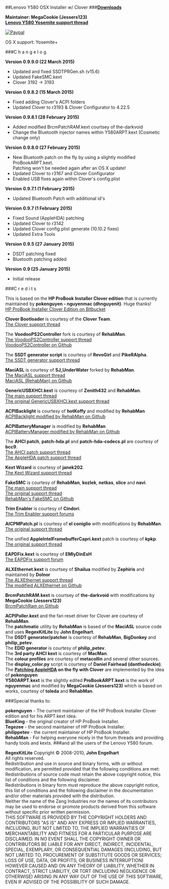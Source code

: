 ##Lenovo Y580 OSX Installer w/ Clover
###**[Downloads](https://github.com/MegaCookie/Lenovo-Y580-OSX-Installer-Clover/releases)**  

**Maintainer: MegaCookie (Jessers123)**  
**[Lenovo Y580 Yosemite support thread](http://www.tonymacx86.com/yosemite-laptop-support/144245-yosemite-10-10-x-lenovo-y580.html#post889883)**

[![Paypal](https://jessevandervelden.nl/donate.png)](https://www.paypal.com/cgi-bin/webscr?cmd=_s-xclick&hosted_button_id=8E4TFKGXLHJLU)
  

OS X support: Yosemite+
  
###C h a n g e l o g   

**Version 0.9.9.0 (22 March 2015)**

* Updated and fixed SSDTPRGen.sh (v15.6)
* Updated FakeSMC.kext
* Clover 3192 -> 3193

**Version 0.9.8.2 (15 March 2015)**

* Fixed adding Clover's ACPI folders
* Updated Clover to r3193 & Clover Configurator to 4.22.5

**Version 0.9.8.1 (28 February 2015)**

* Added modified BrcmPatchRAM.kext courtsey of the-darkvoid
* Change the Bluetooth injector names within Y580ARPT.kext (Cosmetic change only)

**Version 0.9.8.0 (27 February 2015)**

* New Bluetooth patch on the fly by using a slightly modified ProBookARPT.kext.  
 Patching won't be needed again after an OS X update!
* Updated Clover to r3167 and Clover Configurator
* Enabled USB fixes again within Clover's config.plist

**Version 0.9.7.1 (1 February 2015)**

* Updated Bluetooth Patch with additional id's

**Version 0.9.7 (1 February 2015)**

* Fixed Sound (AppleHDA) patching
* Updated Clover to r3142
* Updated Clover config.plist generate (10.10.2 fixes)
* Updated Extra Tools

**Version 0.9.5 (27 January 2015)**

* DSDT patching fixed
* Bluetooth patching added

**Version 0.9 (25 January 2015)**

* Initial release

###C r e d i t s

This is based on the **HP ProBook Installer Clover edition** that is currently maintained by **pokenguyen - nguyenmac (dhnguyenit)**.  Huge thanks!    
[HP ProBook Installer Clover Edition on Bitbucket](https://bitbucket.org/dhnguyenit/hp-probook-installer-clover-edition)

**Clover Bootloader** is courtesy of the **Clover Team**.  
[The Clover support thread](http://www.projectosx.com/forum/index.php?showtopic=2562)  

The **VoodooPS2Controller** fork is courtesy of **RehabMan**.  
[The VoodooPS2Controller support thread](http://www.tonymacx86.com/hp-probook/75649-new-voodoops2controller-keyboard-trackpad.html)  
[VoodooPS2Controller on Github](https://github.com/RehabMan/OS-X-Voodoo-PS2-Controller)  

The **SSDT generator script** is courtesy of **RevoGirl** and **PikeRAlpha**.  
[The SSDT generator support thread](http://www.tonymacx86.com/ssdt/86906-ssdt-generation-script-ivybridge-pm.html)  

**MaciASL** is courtesy of **SJ_UnderWater** forked by **RehabMan**.  
[The MaciASL support thread](http://www.tonymacx86.com/dsdt/83565-native-dsdt-aml-ide-compiler-maciasl-open-beta.html)  
[MaciASL (RehabMan) on Github](https://github.com/RehabMan/OS-X-MaciASL-patchmatic)     

**GenericUSBXHCI.kext** is courtesy of **Zenith432** and **RehabMan**.  
[The main support thread](http://www.tonymacx86.com/hp-probook/93732-new-kexts-proposed-probook-installer-v6-1-a.html)  
[The original GenericUSBXHCI.kext support thread](http://www.insanelymac.com/forum/topic/286860-genericusbxhci-usb-30-driver-for-os-x-with-source/) 

**ACPIBacklight** is courtesy of **hotKoffy** and modified by **RehabMan**  
[ACPIBacklight modified by RehabMan on Github](https://github.com/RehabMan/OS-X-ACPI-Backlight)

**ACPIBatteryManager** is modified by **RehabMan**  
[ACPIBatteryManager modified by RehabMan on Github](https://github.com/RehabMan/OS-X-ACPI-Battery-Driver)

The **AHCI patch**, **patch-hda.pl** and **patch-hda-codecs.pl** are courtesy of **bcc9**.  
[The AHCI patch support thread](http://www.insanelymac.com/forum/topic/280062-waiting-for-root-device-when-kernel-cache-used-only-with-some-disks-fix/)  
[The AppleHDA patch support thread](http://www.insanelymac.com/forum/topic/284004-script-to-patch-applehda-binary-for-osx107108/)  

**Kext Wizard** is courtesy of **janek202**.   
[The Kext Wizard support thread](http://www.insanelymac.com/forum/topic/253395-kext-wizard-easy-to-use-kext-installer-and-more/)  

**FakeSMC** is courtesy of **RehabMan**, **kozlek**, **netkas**, **slice** and **navi**.  
[The main support thread](http://www.tonymacx86.com/hp-probook/)  
[The original support thread](http://www.insanelymac.com/forum/topic/275429-hwsensors/)  
[RehabMan's FakeSMC on Github](https://github.com/RehabMan/OS-X-FakeSMC-kozlek)  

**Trim Enabler** is courtesy of **Cindori**.  
[The Trim Enabler support forums](http://www.groths.org/forums/)  

**AICPMPatch.pl** is courtesy of **el coniglio** with modifications by **RehabMan**.  
[The original support thread](http://olarila.com/forum/viewtopic.php?f=9&t=1003&sid=d6df188c360c6a74d9b788ae9568df84)   

The unified **AppleIntelFramebufferCapri.kext** patch is courtesy of **kpkp**.  
[The original support thread](http://www.tonymacx86.com/hp-probook/99533-testers-ivy-probooks-needed.html)    

**EAPDFix.kext** is courtesy of **EMlyDinEsH**    
[The EAPDFix support forum](http://forum.osxlatitude.com/index.php?/topic/3084-eapdjack-sense-fix-no-audiojack-sense-issue-after-sleep/)

**ALXEthernet.kext** is courtsey of **Shailua**  modified by **Zephiris** and maintained by **Dolnor**  
[The ALXEthernet support thread](http://www.insanelymac.com/forum/topic/284119-experimental-atheros-ar813132515261627172-driver-for-107108/)  
[The modified ALXEthernet on Github](https://github.com/Dolnor/OSX-ALXEthernet)

**BrcmPatchRAM.kext** is courtsey of **the-darkvoid** with modifications by **MegaCookie (Jessers123)**  
[BrcmPatchRam on Github](https://github.com/the-darkvoid/BrcmPatchRAM)

**ACPIPoller.kext** and the fan reset driver for Clover are courtesy of **RehabMan**.  
The **patchmatic** utility by **RehabMan** is based of the **MaciASL** source code and uses **RegexKitLite** by **John Engelhart**.  
The **DSDT generator/patcher** is courtesy of **RehabMan**, **BigDonkey** and **philip_petev**.  
The **EDID generator** is courtesy of **philip_petev**.  
The **3rd party AHCI kext** is courtesy of **MacMan**.  
The **colour profiles** are courtesy of **metacollin** and several other sources.  
The **display_color.py** script is courtesy of **Daniel Fairhead (danthedeckie)**.  
The **[Patching AppleHDA](http://www.insanelymac.com/forum/topic/298027-guide-aio-guides-for-hackintosh/page-2#entry2030060) on the fly with Clover** are implemented by the idea of **pokenguyen**  
**Y580ARPT.kext** is the slightly edited **ProBookARPT.kext** is the work of **nguyenmac** and modified by **MegaCookie (Jessers123)** which is based on works, courtesy of **toleda** and **RehabMan**.

###Special thanks to:

**pokenguyen** - The current maintainer of the HP ProBook Installer Clover edition and for his ARPT.kext idea.  
**BlueKing** - the original creator of HP ProBook Installer.  
**Tegezee** - the second maintainer of HP ProBook Installer.  
**philippetev** - the current maintainer of HP ProBook Installer.  
**RehabMan** - For helping everyone nicely in the forum threads and providing handy tools and kexts. 
###and all the users of the Lenovo Y580 forum.


**RegexKitLite** Copyright © 2008-2010, **John Engelhart**  
All rights reserved.  
Redistribution and use in source and binary forms, with or without modification, are permitted provided that the following conditions are met:  
Redistributions of source code must retain the above copyright notice, this list of conditions and the following disclaimer.  
Redistributions in binary form must reproduce the above copyright notice, this list of conditions and the following disclaimer in the documentation and/or other materials provided with the distribution.  
Neither the name of the Zang Industries nor the names of its contributors may be used to endorse or promote products derived from this software without specific prior written permission.  
THIS SOFTWARE IS PROVIDED BY THE COPYRIGHT HOLDERS AND CONTRIBUTORS "AS IS" AND ANY EXPRESS OR IMPLIED WARRANTIES, INCLUDING, BUT NOT LIMITED TO, THE IMPLIED WARRANTIES OF MERCHANTABILITY AND FITNESS FOR A PARTICULAR PURPOSE ARE DISCLAIMED. IN NO EVENT SHALL THE COPYRIGHT OWNER OR CONTRIBUTORS BE LIABLE FOR ANY DIRECT, INDIRECT, INCIDENTAL, SPECIAL, EXEMPLARY, OR CONSEQUENTIAL DAMAGES (INCLUDING, BUT NOT LIMITED TO, PROCUREMENT OF SUBSTITUTE GOODS OR SERVICES; LOSS OF USE, DATA, OR PROFITS; OR BUSINESS INTERRUPTION) HOWEVER CAUSED AND ON ANY THEORY OF LIABILITY, WHETHER IN CONTRACT, STRICT LIABILITY, OR TORT (INCLUDING NEGLIGENCE OR OTHERWISE) ARISING IN ANY WAY OUT OF THE USE OF THIS SOFTWARE, EVEN IF ADVISED OF THE POSSIBILITY OF SUCH DAMAGE.
